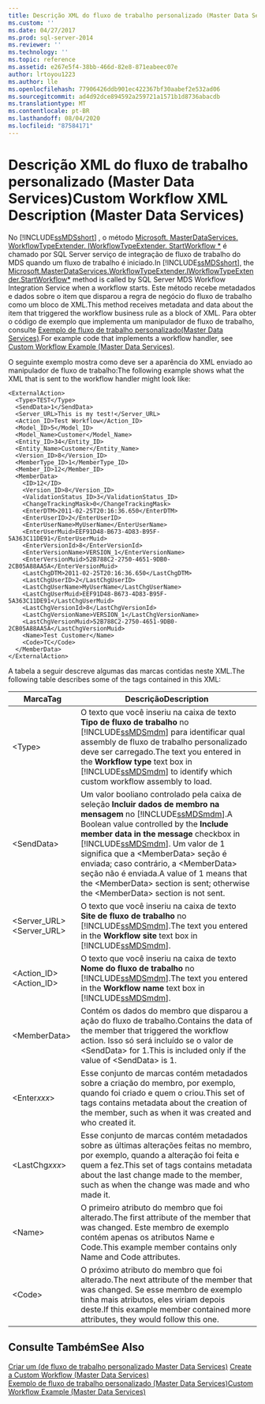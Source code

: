 ```yaml
---
title: Descrição XML do fluxo de trabalho personalizado (Master Data Services) | Microsoft Docs
ms.custom: ''
ms.date: 04/27/2017
ms.prod: sql-server-2014
ms.reviewer: ''
ms.technology: ''
ms.topic: reference
ms.assetid: e267e5f4-38bb-466d-82e8-871eabeec07e
author: lrtoyou1223
ms.author: lle
ms.openlocfilehash: 77906426ddb901ec422367bf30aabef2e532ad06
ms.sourcegitcommit: ad4d92dce894592a259721a1571b1d8736abacdb
ms.translationtype: MT
ms.contentlocale: pt-BR
ms.lasthandoff: 08/04/2020
ms.locfileid: "87584171"
---
```

# <a name="custom-workflow-xml-description-master-data-services"></a><span data-ttu-id="61e0b-102">Descrição XML do fluxo de trabalho personalizado (Master Data Services)</span><span class="sxs-lookup"><span data-stu-id="61e0b-102">Custom Workflow XML Description (Master Data Services)</span></span>
  <span data-ttu-id="61e0b-103">No [!INCLUDE[ssMDSshort](../../includes/ssmdsshort-md.md)] , o método [Microsoft. MasterDataServices. WorkflowTypeExtender. IWorkflowTypeExtender. StartWorkflow \*](/previous-versions/sql/sql-server-2016/hh759009(v=sql.130)) é chamado por SQL Server serviço de integração de fluxo de trabalho do MDS quando um fluxo de trabalho é iniciado.</span><span class="sxs-lookup"><span data-stu-id="61e0b-103">In [!INCLUDE[ssMDSshort](../../includes/ssmdsshort-md.md)], the [Microsoft.MasterDataServices.WorkflowTypeExtender.IWorkflowTypeExtender.StartWorkflow\*](/previous-versions/sql/sql-server-2016/hh759009(v=sql.130)) method is called by SQL Server MDS Workflow Integration Service when a workflow starts.</span></span> <span data-ttu-id="61e0b-104">Este método recebe metadados e dados sobre o item que disparou a regra de negócio do fluxo de trabalho como um bloco de XML.</span><span class="sxs-lookup"><span data-stu-id="61e0b-104">This method receives metadata and data about the item that triggered the workflow business rule as a block of XML.</span></span> <span data-ttu-id="61e0b-105">Para obter o código de exemplo que implementa um manipulador de fluxo de trabalho, consulte [Exemplo de fluxo de trabalho personalizado&#40;Master Data Services&#41;](create-a-custom-workflow-example.md).</span><span class="sxs-lookup"><span data-stu-id="61e0b-105">For example code that implements a workflow handler, see [Custom Workflow Example &#40;Master Data Services&#41;](create-a-custom-workflow-example.md).</span></span>  
  
 <span data-ttu-id="61e0b-106">O seguinte exemplo mostra como deve ser a aparência do XML enviado ao manipulador de fluxo de trabalho:</span><span class="sxs-lookup"><span data-stu-id="61e0b-106">The following example shows what the XML that is sent to the workflow handler might look like:</span></span>  
  
```scr  
<ExternalAction>  
  <Type>TEST</Type>  
  <SendData>1</SendData>  
  <Server_URL>This is my test!</Server_URL>  
  <Action_ID>Test Workflow</Action_ID>  
  <Model_ID>5</Model_ID>  
  <Model_Name>Customer</Model_Name>  
  <Entity_ID>34</Entity_ID>  
  <Entity_Name>Customer</Entity_Name>  
  <Version_ID>8</Version_ID>  
  <MemberType_ID>1</MemberType_ID>  
  <Member_ID>12</Member_ID>  
  <MemberData>  
    <ID>12</ID>  
    <Version_ID>8</Version_ID>  
    <ValidationStatus_ID>3</ValidationStatus_ID>  
    <ChangeTrackingMask>0</ChangeTrackingMask>  
    <EnterDTM>2011-02-25T20:16:36.650</EnterDTM>  
    <EnterUserID>2</EnterUserID>  
    <EnterUserName>MyUserName</EnterUserName>  
    <EnterUserMuid>EEF91D48-B673-4D83-B95F-5A363C11DE91</EnterUserMuid>  
    <EnterVersionId>8</EnterVersionId>  
    <EnterVersionName>VERSION_1</EnterVersionName>  
    <EnterVersionMuid>52B788C2-2750-4651-9DB0-2CB05A88AA5A</EnterVersionMuid>  
    <LastChgDTM>2011-02-25T20:16:36.650</LastChgDTM>  
    <LastChgUserID>2</LastChgUserID>  
    <LastChgUserName>MyUserName</LastChgUserName>  
    <LastChgUserMuid>EEF91D48-B673-4D83-B95F-5A363C11DE91</LastChgUserMuid>  
    <LastChgVersionId>8</LastChgVersionId>  
    <LastChgVersionName>VERSION_1</LastChgVersionName>  
    <LastChgVersionMuid>52B788C2-2750-4651-9DB0-2CB05A88AA5A</LastChgVersionMuid>  
    <Name>Test Customer</Name>  
    <Code>TC</Code>  
  </MemberData>  
</ExternalAction>  
```  
  
 <span data-ttu-id="61e0b-107">A tabela a seguir descreve algumas das marcas contidas neste XML.</span><span class="sxs-lookup"><span data-stu-id="61e0b-107">The following table describes some of the tags contained in this XML:</span></span>  
  
|<span data-ttu-id="61e0b-108">Marca</span><span class="sxs-lookup"><span data-stu-id="61e0b-108">Tag</span></span>|<span data-ttu-id="61e0b-109">Descrição</span><span class="sxs-lookup"><span data-stu-id="61e0b-109">Description</span></span>|  
|---------|-----------------|  
|\<Type>|<span data-ttu-id="61e0b-110">O texto que você inseriu na caixa de texto **Tipo de fluxo de trabalho** no [!INCLUDE[ssMDSmdm](../../includes/ssmdsmdm-md.md)] para identificar qual assembly de fluxo de trabalho personalizado deve ser carregado.</span><span class="sxs-lookup"><span data-stu-id="61e0b-110">The text you entered in the **Workflow type** text box in [!INCLUDE[ssMDSmdm](../../includes/ssmdsmdm-md.md)] to identify which custom workflow assembly to load.</span></span>|  
|\<SendData>|<span data-ttu-id="61e0b-111">Um valor booliano controlado pela caixa de seleção **Incluir dados de membro na mensagem** no [!INCLUDE[ssMDSmdm](../../includes/ssmdsmdm-md.md)].</span><span class="sxs-lookup"><span data-stu-id="61e0b-111">A Boolean value controlled by the **Include member data in the message** checkbox in [!INCLUDE[ssMDSmdm](../../includes/ssmdsmdm-md.md)].</span></span> <span data-ttu-id="61e0b-112">Um valor de 1 significa que a \<MemberData> seção é enviada; caso contrário, a \<MemberData> seção não é enviada.</span><span class="sxs-lookup"><span data-stu-id="61e0b-112">A value of 1 means that the \<MemberData> section is sent; otherwise the \<MemberData> section is not sent.</span></span>|  
|<span data-ttu-id="61e0b-113"><Server_URL></span><span class="sxs-lookup"><span data-stu-id="61e0b-113"><Server_URL></span></span>|<span data-ttu-id="61e0b-114">O texto que você inseriu na caixa de texto **Site de fluxo de trabalho** no [!INCLUDE[ssMDSmdm](../../includes/ssmdsmdm-md.md)].</span><span class="sxs-lookup"><span data-stu-id="61e0b-114">The text you entered in the **Workflow site** text box in [!INCLUDE[ssMDSmdm](../../includes/ssmdsmdm-md.md)].</span></span>|  
|<span data-ttu-id="61e0b-115"><Action_ID></span><span class="sxs-lookup"><span data-stu-id="61e0b-115"><Action_ID></span></span>|<span data-ttu-id="61e0b-116">O texto que você inseriu na caixa de texto **Nome do fluxo de trabalho** no [!INCLUDE[ssMDSmdm](../../includes/ssmdsmdm-md.md)].</span><span class="sxs-lookup"><span data-stu-id="61e0b-116">The text you entered in the **Workflow name** text box in [!INCLUDE[ssMDSmdm](../../includes/ssmdsmdm-md.md)].</span></span>|  
|\<MemberData>|<span data-ttu-id="61e0b-117">Contém os dados do membro que disparou a ação do fluxo de trabalho.</span><span class="sxs-lookup"><span data-stu-id="61e0b-117">Contains the data of the member that triggered the workflow action.</span></span> <span data-ttu-id="61e0b-118">Isso só será incluído se o valor de \<SendData> for 1.</span><span class="sxs-lookup"><span data-stu-id="61e0b-118">This is included only if the value of \<SendData> is 1.</span></span>|  
|\<Enter*xxx*>|<span data-ttu-id="61e0b-119">Esse conjunto de marcas contém metadados sobre a criação do membro, por exemplo, quando foi criado e quem o criou.</span><span class="sxs-lookup"><span data-stu-id="61e0b-119">This set of tags contains metadata about the creation of the member, such as when it was created and who created it.</span></span>|  
|\<LastChg*xxx*>|<span data-ttu-id="61e0b-120">Esse conjunto de marcas contém metadados sobre as últimas alterações feitas no membro, por exemplo, quando a alteração foi feita e quem a fez.</span><span class="sxs-lookup"><span data-stu-id="61e0b-120">This set of tags contains metadata about the last change made to the member, such as when the change was made and who made it.</span></span>|  
|\<Name>|<span data-ttu-id="61e0b-121">O primeiro atributo do membro que foi alterado.</span><span class="sxs-lookup"><span data-stu-id="61e0b-121">The first attribute of the member that was changed.</span></span> <span data-ttu-id="61e0b-122">Este membro de exemplo contém apenas os atributos Name e Code.</span><span class="sxs-lookup"><span data-stu-id="61e0b-122">This example member contains only Name and Code attributes.</span></span>|  
|\<Code>|<span data-ttu-id="61e0b-123">O próximo atributo do membro que foi alterado.</span><span class="sxs-lookup"><span data-stu-id="61e0b-123">The next attribute of the member that was changed.</span></span> <span data-ttu-id="61e0b-124">Se esse membro de exemplo tinha mais atributos, eles viriam depois deste.</span><span class="sxs-lookup"><span data-stu-id="61e0b-124">If this example member contained more attributes, they would follow this one.</span></span>|  
  
## <a name="see-also"></a><span data-ttu-id="61e0b-125">Consulte Também</span><span class="sxs-lookup"><span data-stu-id="61e0b-125">See Also</span></span>  
 <span data-ttu-id="61e0b-126">[Criar um &#40;de fluxo de trabalho personalizado Master Data Services&#41;](create-a-custom-workflow-master-data-services.md) </span><span class="sxs-lookup"><span data-stu-id="61e0b-126">[Create a Custom Workflow &#40;Master Data Services&#41;](create-a-custom-workflow-master-data-services.md) </span></span>  
 [<span data-ttu-id="61e0b-127">Exemplo de fluxo de trabalho personalizado &#40;Master Data Services&#41;</span><span class="sxs-lookup"><span data-stu-id="61e0b-127">Custom Workflow Example &#40;Master Data Services&#41;</span></span>](create-a-custom-workflow-example.md)  
  
  
